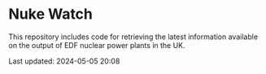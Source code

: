 # Nuke Watch

This repository includes code for retrieving the latest information available on the output of EDF nuclear power plants in the UK.

Last updated: 2024-05-05 20:08